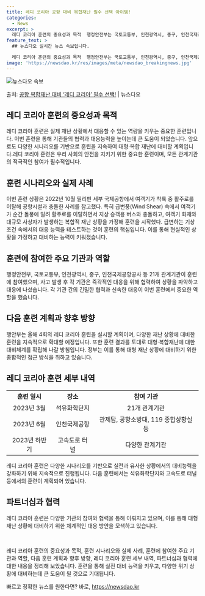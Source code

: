 ```yaml
---
title: 레디 코리아 공항 대비 복합재난 필수 선택 아이템!
categories:
  - News
excerpt: >
  레디 코리아 훈련의 중요성과 목적  행정안전부는 국토교통부, 인천광역시, 중구, 인천국제공항공사 등 21개 …
feature_text: >
  ## 뉴스다오 실시간 뉴스 속보입니다.

  레디 코리아 훈련의 중요성과 목적  행정안전부는 국토교통부, 인천광역시, 중구, 인천국제공항공사 등 21개 …
image: 'https://newsdao.kr/res/images/meta/newsdao_breakingnews.jpg'
---
```


![뉴스다오 속보](https://newsdao.kr/res/images/meta/newsdao_breakingnews.jpg)

<p>출처: <a href="https://newsdao.kr/4108" rel="dofollow">공항 복합재난 대비 ‘레디 코리아’ 필수 선택!</a> | 뉴스다오</p>

<h2 data-ke-size="size26">레디 코리아 훈련의 중요성과 목적</h2>
<p data-ke-size="size16">레디 코리아 훈련은 실제 재난 상황에서 대응할 수 있는 역량을 키우는 중요한 훈련입니다. 이번 훈련을 통해 기관들의 협력과 대응능력을 높이는데 큰 도움이 되었습니다. 앞으로도 다양한 시나리오를 기반으로 훈련을 지속하여 대형·복합 재난에 대비할 계획입니다.레디 코리아 훈련은 우리 사회의 안전을 지키기 위한 중요한 훈련이며, 모든 관계기관의 적극적인 참여가 필수적입니다.</p>

<h2 data-ke-size="size26">훈련 시나리오와 실제 사례</h2>
<p data-ke-size="size16">이번 훈련 상황은 2022년 10월 필리핀 세부 국제공항에서 여객기가 착륙 중 활주로를 이탈해 공항시설과 충돌한 사례를 참고했다. 특히 급변풍(Wind Shear) 속에서 여객기가 순간 돌풍에 밀려 활주로를 이탈하면서 지상 승객용 버스와 충돌하고, 여객기 화재와 대규모 사상자가 발생하는 복합적 재난 상황을 가정해 훈련을 시작했다. 급변하는 기상 조건 속에서의 대응 능력을 테스트하는 것이 훈련의 핵심입니다. 이를 통해 현실적인 상황을 가정하고 대비하는 능력이 키워졌습니다.</p>

<h2 data-ke-size="size26">훈련에 참여한 주요 기관과 역할</h2>
<p data-ke-size="size16">행정안전부, 국토교통부, 인천광역시, 중구, 인천국제공항공사 등 21개 관계기관이 훈련에 참여했으며, 사고 발생 후 각 기관은 즉각적인 대응을 위해 협력하여 상황을 파악하고 대응에 나섰습니다. 각 기관 간의 긴밀한 협력과 신속한 대응이 이번 훈련에서 중요한 역할을 했습니다.</p>

<h2 data-ke-size="size26">다음 훈련 계획과 향후 방향</h2>
<p data-ke-size="size16">행안부는 올해 4회의 레디 코리아 훈련을 실시할 계획이며, 다양한 재난 상황에 대비한 훈련을 지속적으로 확대할 예정입니다. 또한 훈련 결과를 토대로 대형·복합재난에 대한 대비체계를 확립해 나갈 방침입니다. 정부는 이를 통해 대형 재난 상황에 대비하기 위한 종합적인 접근 방식을 취하고 있습니다.</p>

<h2 data-ke-size="size26">레디 코리아 훈련 세부 내역</h2>
<table>
  <tbody>
    <tr>
      <td style="text-align: center; height: 17px;"><b>훈련 일시</b></td>
      <td style="text-align: center; height: 17px;"><b>장소</b></td>
      <td style="text-align: center; height: 17px;"><b>참여 기관</b></td>
    </tr>
    <tr>
      <td style="text-align: center; height: 17px;">2023년 3월</td>
      <td style="text-align: center; height: 17px;">석유화학단지</td>
      <td style="text-align: center; height: 17px;">21개 관계기관</td>
    </tr>
    <tr>
      <td style="text-align: center; height: 17px;">2023년 6월</td>
      <td style="text-align: center; height: 17px;">인천국제공항</td>
      <td style="text-align: center; height: 17px;">관제탑, 공항소방대, 119 종합상황실 등</td>
    </tr>
    <tr>
      <td style="text-align: center; height: 17px;">2023년 하반기</td>
      <td style="text-align: center; height: 17px;">고속도로 터널</td>
      <td style="text-align: center; height: 17px;">다양한 관계기관</td>
    </tr>
  </tbody>
</table>

<p data-ke-size="size16">레디 코리아 훈련은 다양한 시나리오를 기반으로 실전과 유사한 상황에서의 대비능력을 강화하기 위해 지속적으로 진행됩니다. 다음 훈련에서는 석유화학단지와 고속도로 터널 등에서의 훈련이 계획되어 있습니다.</p>

<h2 data-ke-size="size26">파트너십과 협력</h2>
<p data-ke-size="size16">레디 코리아 훈련은 다양한 기관의 참여와 협력을 통해 이뤄지고 있으며, 이를 통해 대형 재난 상황에 대비하기 위한 체계적인 대응 방안을 모색하고 있습니다.</p>

<p data-ke-size="size16">&nbsp;</p>

<p data-ke-size="size16">레디 코리아 훈련의 중요성과 목적, 훈련 시나리오와 실제 사례, 훈련에 참여한 주요 기관과 역할, 다음 훈련 계획과 향후 방향, 레디 코리아 훈련 세부 내역, 파트너십과 협력에 대한 내용을 정리해 보았습니다. 훈련을 통해 실전 대비 능력을 키우고, 다양한 위기 상황에 대비하는데 큰 도움이 될 것으로 기대됩니다.</p>
 

빠르고 정확한 뉴스를 원한다면? 바로, <a href="https://newsdao.kr" rel="dofollow">https://newsdao.kr</a>


